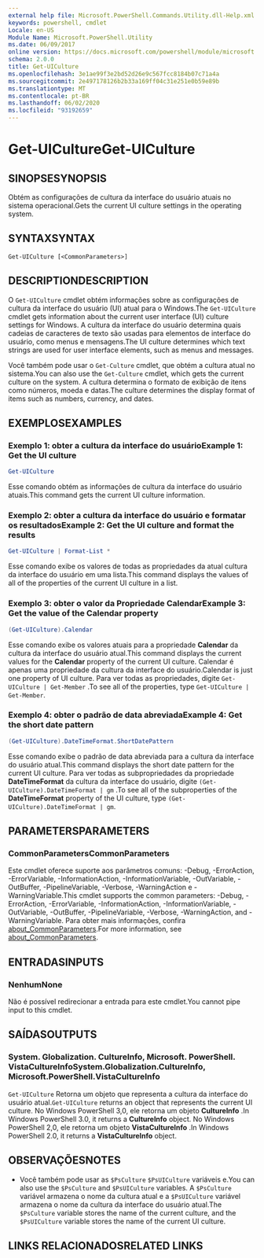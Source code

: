 ```yaml
---
external help file: Microsoft.PowerShell.Commands.Utility.dll-Help.xml
keywords: powershell, cmdlet
Locale: en-US
Module Name: Microsoft.PowerShell.Utility
ms.date: 06/09/2017
online version: https://docs.microsoft.com/powershell/module/microsoft.powershell.utility/get-uiculture?view=powershell-7.1&WT.mc_id=ps-gethelp
schema: 2.0.0
title: Get-UICulture
ms.openlocfilehash: 3e1ae99f3e2bd52d26e9c567fcc8184b07c71a4a
ms.sourcegitcommit: 2e497178126b2b33a169ff04c31e251e0b59e89b
ms.translationtype: MT
ms.contentlocale: pt-BR
ms.lasthandoff: 06/02/2020
ms.locfileid: "93192659"
---
```

# <span data-ttu-id="0a82d-103">Get-UICulture</span><span class="sxs-lookup"><span data-stu-id="0a82d-103">Get-UICulture</span></span>

## <span data-ttu-id="0a82d-104">SINOPSE</span><span class="sxs-lookup"><span data-stu-id="0a82d-104">SYNOPSIS</span></span>
<span data-ttu-id="0a82d-105">Obtém as configurações de cultura da interface do usuário atuais no sistema operacional.</span><span class="sxs-lookup"><span data-stu-id="0a82d-105">Gets the current UI culture settings in the operating system.</span></span>

## <span data-ttu-id="0a82d-106">SYNTAX</span><span class="sxs-lookup"><span data-stu-id="0a82d-106">SYNTAX</span></span>

```
Get-UICulture [<CommonParameters>]
```

## <span data-ttu-id="0a82d-107">DESCRIPTION</span><span class="sxs-lookup"><span data-stu-id="0a82d-107">DESCRIPTION</span></span>

<span data-ttu-id="0a82d-108">O `Get-UICulture` cmdlet obtém informações sobre as configurações de cultura da interface do usuário (UI) atual para o Windows.</span><span class="sxs-lookup"><span data-stu-id="0a82d-108">The `Get-UICulture` cmdlet gets information about the current user interface (UI) culture settings for Windows.</span></span>
<span data-ttu-id="0a82d-109">A cultura da interface do usuário determina quais cadeias de caracteres de texto são usadas para elementos de interface do usuário, como menus e mensagens.</span><span class="sxs-lookup"><span data-stu-id="0a82d-109">The UI culture determines which text strings are used for user interface elements, such as menus and messages.</span></span>

<span data-ttu-id="0a82d-110">Você também pode usar o `Get-Culture` cmdlet, que obtém a cultura atual no sistema.</span><span class="sxs-lookup"><span data-stu-id="0a82d-110">You can also use the `Get-Culture` cmdlet, which gets the current culture on the system.</span></span>
<span data-ttu-id="0a82d-111">A cultura determina o formato de exibição de itens como números, moeda e datas.</span><span class="sxs-lookup"><span data-stu-id="0a82d-111">The culture determines the display format of items such as numbers, currency, and dates.</span></span>

## <span data-ttu-id="0a82d-112">EXEMPLOS</span><span class="sxs-lookup"><span data-stu-id="0a82d-112">EXAMPLES</span></span>

### <span data-ttu-id="0a82d-113">Exemplo 1: obter a cultura da interface do usuário</span><span class="sxs-lookup"><span data-stu-id="0a82d-113">Example 1: Get the UI culture</span></span>

```powershell
Get-UICulture
```

<span data-ttu-id="0a82d-114">Esse comando obtém as informações de cultura da interface do usuário atuais.</span><span class="sxs-lookup"><span data-stu-id="0a82d-114">This command gets the current UI culture information.</span></span>

### <span data-ttu-id="0a82d-115">Exemplo 2: obter a cultura da interface do usuário e formatar os resultados</span><span class="sxs-lookup"><span data-stu-id="0a82d-115">Example 2: Get the UI culture and format the results</span></span>

```powershell
Get-UICulture | Format-List *
```

<span data-ttu-id="0a82d-116">Esse comando exibe os valores de todas as propriedades da atual cultura da interface do usuário em uma lista.</span><span class="sxs-lookup"><span data-stu-id="0a82d-116">This command displays the values of all of the properties of the current UI culture in a list.</span></span>

### <span data-ttu-id="0a82d-117">Exemplo 3: obter o valor da Propriedade Calendar</span><span class="sxs-lookup"><span data-stu-id="0a82d-117">Example 3: Get the value of the Calendar property</span></span>

```powershell
(Get-UICulture).Calendar
```

<span data-ttu-id="0a82d-118">Esse comando exibe os valores atuais para a propriedade **Calendar** da cultura da interface do usuário atual.</span><span class="sxs-lookup"><span data-stu-id="0a82d-118">This command displays the current values for the **Calendar** property of the current UI culture.</span></span>
<span data-ttu-id="0a82d-119">Calendar é apenas uma propriedade da cultura da interface do usuário.</span><span class="sxs-lookup"><span data-stu-id="0a82d-119">Calendar is just one property of UI culture.</span></span>
<span data-ttu-id="0a82d-120">Para ver todas as propriedades, digite `Get-UICulture | Get-Member` .</span><span class="sxs-lookup"><span data-stu-id="0a82d-120">To see all of the properties, type `Get-UICulture | Get-Member`.</span></span>

### <span data-ttu-id="0a82d-121">Exemplo 4: obter o padrão de data abreviada</span><span class="sxs-lookup"><span data-stu-id="0a82d-121">Example 4: Get the short date pattern</span></span>

```powershell
(Get-UICulture).DateTimeFormat.ShortDatePattern
```

<span data-ttu-id="0a82d-122">Esse comando exibe o padrão de data abreviada para a cultura da interface do usuário atual.</span><span class="sxs-lookup"><span data-stu-id="0a82d-122">This command displays the short date pattern for the current UI culture.</span></span>
<span data-ttu-id="0a82d-123">Para ver todas as subpropriedades da propriedade **DateTimeFormat** da cultura da interface do usuário, digite `(Get-UICulture).DateTimeFormat | gm` .</span><span class="sxs-lookup"><span data-stu-id="0a82d-123">To see all of the subproperties of the **DateTimeFormat** property of the UI culture, type `(Get-UICulture).DateTimeFormat | gm`.</span></span>

## <span data-ttu-id="0a82d-124">PARAMETERS</span><span class="sxs-lookup"><span data-stu-id="0a82d-124">PARAMETERS</span></span>

### <span data-ttu-id="0a82d-125">CommonParameters</span><span class="sxs-lookup"><span data-stu-id="0a82d-125">CommonParameters</span></span>

<span data-ttu-id="0a82d-126">Este cmdlet oferece suporte aos parâmetros comuns: -Debug, -ErrorAction, -ErrorVariable, -InformationAction, -InformationVariable, -OutVariable, -OutBuffer, -PipelineVariable, -Verbose, -WarningAction e -WarningVariable.</span><span class="sxs-lookup"><span data-stu-id="0a82d-126">This cmdlet supports the common parameters: -Debug, -ErrorAction, -ErrorVariable, -InformationAction, -InformationVariable, -OutVariable, -OutBuffer, -PipelineVariable, -Verbose, -WarningAction, and -WarningVariable.</span></span> <span data-ttu-id="0a82d-127">Para obter mais informações, confira [about_CommonParameters](../Microsoft.PowerShell.Core/About/about_CommonParameters.md).</span><span class="sxs-lookup"><span data-stu-id="0a82d-127">For more information, see [about_CommonParameters](../Microsoft.PowerShell.Core/About/about_CommonParameters.md).</span></span>

## <span data-ttu-id="0a82d-128">ENTRADAS</span><span class="sxs-lookup"><span data-stu-id="0a82d-128">INPUTS</span></span>

### <span data-ttu-id="0a82d-129">Nenhum</span><span class="sxs-lookup"><span data-stu-id="0a82d-129">None</span></span>

<span data-ttu-id="0a82d-130">Não é possível redirecionar a entrada para este cmdlet.</span><span class="sxs-lookup"><span data-stu-id="0a82d-130">You cannot pipe input to this cmdlet.</span></span>

## <span data-ttu-id="0a82d-131">SAÍDAS</span><span class="sxs-lookup"><span data-stu-id="0a82d-131">OUTPUTS</span></span>

### <span data-ttu-id="0a82d-132">System. Globalization. CultureInfo, Microsoft. PowerShell. VistaCultureInfo</span><span class="sxs-lookup"><span data-stu-id="0a82d-132">System.Globalization.CultureInfo, Microsoft.PowerShell.VistaCultureInfo</span></span>

<span data-ttu-id="0a82d-133">`Get-UICulture` Retorna um objeto que representa a cultura da interface do usuário atual.</span><span class="sxs-lookup"><span data-stu-id="0a82d-133">`Get-UICulture` returns an object that represents the current UI culture.</span></span>
<span data-ttu-id="0a82d-134">No Windows PowerShell 3,0, ele retorna um objeto **CultureInfo** .</span><span class="sxs-lookup"><span data-stu-id="0a82d-134">In Windows PowerShell 3.0, it returns a **CultureInfo** object.</span></span>
<span data-ttu-id="0a82d-135">No Windows PowerShell 2,0, ele retorna um objeto **VistaCultureInfo** .</span><span class="sxs-lookup"><span data-stu-id="0a82d-135">In Windows PowerShell 2.0, it returns a **VistaCultureInfo** object.</span></span>

## <span data-ttu-id="0a82d-136">OBSERVAÇÕES</span><span class="sxs-lookup"><span data-stu-id="0a82d-136">NOTES</span></span>

- <span data-ttu-id="0a82d-137">Você também pode usar as `$PsCulture` `$PsUICulture` variáveis e.</span><span class="sxs-lookup"><span data-stu-id="0a82d-137">You can also use the `$PsCulture` and `$PsUICulture` variables.</span></span> <span data-ttu-id="0a82d-138">A `$PsCulture` variável armazena o nome da cultura atual e a `$PsUICulture` variável armazena o nome da cultura da interface do usuário atual.</span><span class="sxs-lookup"><span data-stu-id="0a82d-138">The `$PsCulture` variable stores the name of the current culture, and the `$PsUICulture` variable stores the name of the current UI culture.</span></span>

## <span data-ttu-id="0a82d-139">LINKS RELACIONADOS</span><span class="sxs-lookup"><span data-stu-id="0a82d-139">RELATED LINKS</span></span>


